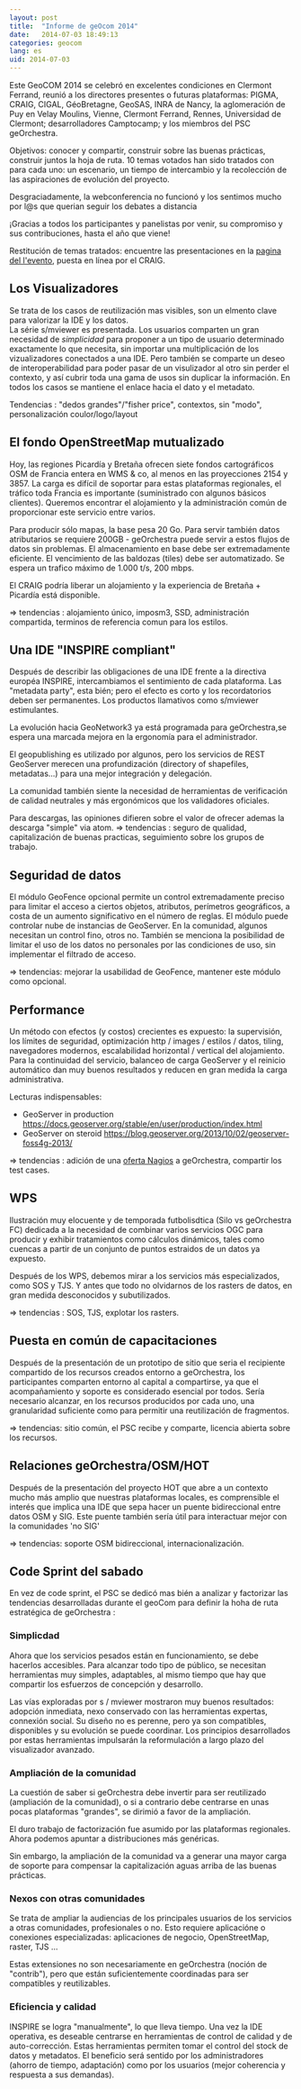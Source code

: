 ```yaml
---
layout: post
title:  "Informe de geOcom 2014"
date:   2014-07-03 18:49:13
categories: geocom
lang: es
uid: 2014-07-03
---
```


Este GeoCOM 2014 se celebró en excelentes condiciones en Clermont Ferrand, reunió a los directores presentes o futuras plataformas: PIGMA, CRAIG, CIGAL, GéoBretagne, GeoSAS, INRA de Nancy, la aglomeración de Puy en Velay Moulins, Vienne, Clermont Ferrand, Rennes, Universidad de Clermont; desarrolladores Camptocamp; y los miembros del PSC geOrchestra.

Objetivos: conocer y compartir, construir sobre las buenas prácticas, construir juntos la hoja de ruta. 10 temas votados han sido tratados con para cada uno: un escenario, un tiempo de intercambio y la recolección de las aspiraciones de evolución del proyecto.

Desgraciadamente, la webconferencia no funcionó y los sentimos mucho por l@s que querian seguir los debates a distancia   

¡Gracias a todos los participantes y panelistas por venir, su compromiso y sus contribuciones, hasta el año que viene!

<!--more-->

Restitución de temas tratados: encuentre las presentaciones en la [pagina del l'evento](#), puesta en línea por el CRAIG. 

## Los Visualizadores

Se trata de los casos de reutilización mas visibles, son un elmento clave para valorizar la IDE y los datos.  
La série s/mviewer es presentada. Los usuarios comparten un gran necesidad de *simplicidad* para proponer a un tipo de usuario determinado exactamente lo que necesita, sin importar una multiplicación de los vizualizadores conectados a una IDE. Pero también se comparte un deseo de interoperabilidad para poder pasar de un visulizador al otro sin perder el contexto, y así cubrir toda una gama de usos sin duplicar la información. En todos los casos se mantiene el enlace hacia el dato y el metadato. 

Tendencias : "dedos grandes"/"fisher price", contextos, sin "modo", personalización coulor/logo/layout


## El fondo OpenStreetMap mutualizado

Hoy, las regiones Picardía y Bretaña ofrecen siete fondos cartográficos OSM de Francia entera en WMS & co, al menos en las proyecciones 2154 y 3857. La carga es difícil de soportar para estas plataformas regionales, el tráfico toda Francia es importante  (suministrado con algunos básicos clientes). Queremos encontrar el alojamiento y la administración común de proporcionar este servicio entre varios.

Para producir sólo mapas, la base pesa 20 Go. Para servir también datos atributarios se requiere 200GB - geOrchestra puede servir a estos flujos de datos sin problemas. El almacenamiento en base debe ser extremadamente eficiente. El vencimiento de las baldozas (tiles) debe ser automatizado. Se espera un trafico máximo de 1.000 t/s, 200 mbps. 

El CRAIG podría liberar un alojamiento y la experiencia de Bretaña + Picardía está disponible.

=> tendencias : alojamiento único, imposm3, SSD, administración compartida, terminos de referencia comun para los estilos.


## Una IDE "INSPIRE compliant"

Después de describir las obligaciones de una IDE frente a la directiva européa INSPIRE, intercambiamos el sentimiento de cada plataforma. Las "metadata party", esta bién; pero el efecto es corto y los recordatorios deben ser permanentes. 
Los productos llamativos como s/mviewer estimulantes. 

La evolución hacia GeoNetwork3 ya está programada para geOrchestra,se espera una marcada mejora en la ergonomía para el administrador. 

El geopublishing es utilizado por algunos, pero los servicios de REST GeoServer  merecen una profundización (directory of shapefiles, metadatas...) para una mejor integración y delegación.

La comunidad también siente la necesidad de herramientas de verificación de calidad neutrales y más ergonómicos que los validadores oficiales. 

Para descargas, las opiniones difieren sobre el valor de ofrecer ademas la descarga  "simple" via atom.
=> tendencias : seguro de qualidad, capitalización de buenas practicas, seguimiento sobre los grupos de trabajo.


## Seguridad de datos

El módulo GeoFence opcional permite un control extremadamente preciso para limitar el acceso a ciertos objetos, atributos, perímetros geográficos, a costa de un aumento significativo en el número de reglas. El módulo puede controlar nube de instancias de GeoServer. En la comunidad, algunos necesitan un control fino, otros no. También se menciona la posibilidad de limitar el uso de los datos no personales por las condiciones de uso, sin implementar el filtrado de acceso.

=> tendencias: mejorar la usabilidad de GeoFence, mantener este módulo como opcional.


## Performance

Un método con efectos (y costos) crecientes es expuesto: la supervisión, los límites de seguridad, optimización http / images / estilos / datos, tiling, navegadores modernos, escalabilidad horizontal / vertical del alojamiento. Para la continuidad del servicio, balanceo de carga GeoServer y el reinicio automático dan muy buenos resultados y reducen en gran medida la carga administrativa.

Lecturas indispensables:
* GeoServer in production https://docs.geoserver.org/stable/en/user/production/index.html
* GeoServer on steroid https://blog.geoserver.org/2013/10/02/geoserver-foss4g-2013/

=> tendencias : adición de una [oferta Nagios](https://github.com/georchestra/nagios) a geOrchestra, compartir los test cases.


## WPS


Ilustración muy elocuente y de temporada futbolisdtica (Silo vs geOrchestra  FC) dedicada a la necesidad de combinar varios servicios OGC para producir y exhibir tratamientos como cálculos dinámicos, tales como cuencas a partir de un conjunto de puntos estraidos de un datos ya expuesto.

Después de los WPS, debemos mirar a los servicios más especializados, como SOS y TJS. Y antes que todo no olvidarnos de los rasters de datos, en gran medida desconocidos y subutilizados.

=> tendencias : SOS, TJS, explotar los rasters.



## Puesta en común de capacitaciones 

Después de la presentación de un prototipo de sitio que seria el recipiente  compartido de los recursos creados entorno a geOrchestra, los participantes comparten entorno al capital a compartirse, ya que el acompañamiento y soporte es considerado esencial por todos. Sería necesario alcanzar, en los recursos producidos por cada uno, una granularidad suficiente como para permitir una reutilización de fragmentos.

 => tendencias: sitio común, el PSC recibe y comparte, licencia abierta sobre los recursos.


## Relaciones geOrchestra/OSM/HOT

Después de la presentación del proyecto HOT que abre a un contexto mucho más amplio que nuestras plataformas locales, es comprensible el interés que implica una IDE que sepa hacer un puente bidireccional entre datos OSM y SIG. Este puente también sería útil para interactuar mejor con la comunidades 'no SIG' 

=> tendencias: soporte OSM bidireccional, internacionalización.

## Code Sprint del sabado

En vez de code sprint, el PSC se dedicó mas bién a analizar y factorizar las tendencias desarrolladas durante el geoCom para definir la hoha de ruta estratégica de geOrchestra : 

### Simplicdad

Ahora que los servicios pesados están en funcionamiento, se debe hacerlos accesibles. Para alcanzar todo tipo de público, se necesitan herramientas muy simples, adaptables, al mismo tiempo que hay que compartir los esfuerzos  de concepción y desarrollo. 

Las vías exploradas por s / mviewer mostraron muy buenos resultados: adopción inmediata, nexo conservado con las herramientas expertas, connexión social. Su diseño no es perenne, pero ya son compatibles, disponibles y su evolución se puede coordinar. Los principios desarrollados por estas herramientas impulsarán la reformulación a largo plazo del visualizador avanzado.


### Ampliación de la comunidad

La cuestión de saber si geOrchestra debe invertir para ser reutilizado (ampliación de la comunidad), o si a contrario debe centrarse en unas pocas plataformas "grandes", se dirimió a favor de la ampliación. 

El duro trabajo de factorización fue asumido por las plataformas regionales. Ahora podemos apuntar a distribuciones más genéricas. 

Sin embargo, la ampliación de la comunidad va a generar una mayor carga de soporte para compensar la capitalización aguas arriba de las buenas prácticas.

### Nexos con otras comunidades

Se trata de ampliar la audiencias de los principales usuarios de los servicios a otras comunidades, profesionales o no. Esto requiere aplicacióne o conexiones especializadas: aplicaciones de negocio, OpenStreetMap, raster, TJS ... 

Estas extensiones no son necesariamente en geOrchestra (noción de "contrib"), pero que están suficientemente coordinadas para ser compatibles y reutilizables.


### Eficiencia y calidad

INSPIRE se logra "manualmente", lo que lleva tiempo. Una vez la IDE operativa, es deseable centrarse en herramientas de control de calidad y de auto-corrección. Estas herramientas permiten tomar el control del stock de datos y metadatos. El beneficio será sentido por los administradores (ahorro de tiempo, adaptación) como por los usuarios (mejor coherencia y respuesta a sus demandas).
